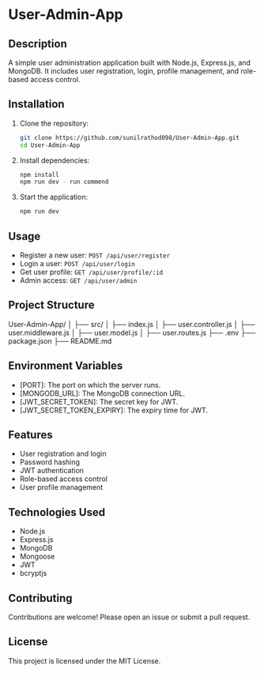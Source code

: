 # User-Admin-App

## Description
A simple user administration application built with Node.js, Express.js, and MongoDB. It includes user registration, login, profile management, and role-based access control.


## Installation
1. Clone the repository:
    ```sh
    git clone https://github.com/sunilrathod098/User-Admin-App.git
    cd User-Admin-App
    ```
2. Install dependencies:
    ```sh
    npm install
    npm run dev - run commend
    ```

3. Start the application:
    ```sh
    npm run dev
    ```

## Usage
- Register a new user: `POST /api/user/register`
- Login a user: `POST /api/user/login`
- Get user profile: `GET /api/user/profile/:id`
- Admin access: `GET /api/user/admin`

## Project Structure
User-Admin-App/ 
│ ├── src/ 
│ ├── index.js 
│ ├── user.controller.js 
│ ├── user.middleware.js 
│ ├── user.model.js 
│ ├── user.routes.js 
├── .env 
├── package.json 
├── README.md


## Environment Variables
- [PORT]: The port on which the server runs.
- [MONGODB_URL]: The MongoDB connection URL.
- [JWT_SECRET_TOKEN]: The secret key for JWT.
- [JWT_SECRET_TOKEN_EXPIRY]: The expiry time for JWT.

## Features
- User registration and login
- Password hashing
- JWT authentication
- Role-based access control
- User profile management

## Technologies Used
- Node.js
- Express.js
- MongoDB
- Mongoose
- JWT
- bcryptjs

## Contributing
Contributions are welcome! Please open an issue or submit a pull request.

## License
This project is licensed under the MIT License.